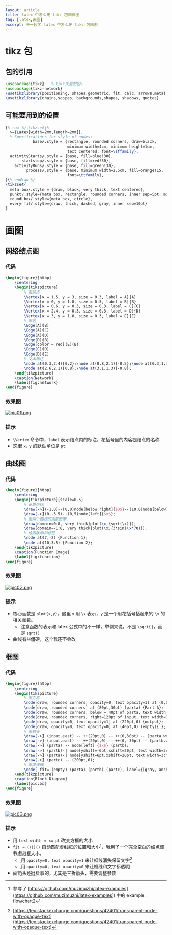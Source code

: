 ```yaml
---
layout: article
title: latex 中怎么用 tikz 包画框图
tag: [latex,画图]
excerpt: 来一起学 latex 中怎么用 tikz 包画图
---
```


# tikz 包
## 包的引用
``` latex
\usepackage{tikz}   % tikz矢量图包%
\usepackage{tikz-network}
\usetikzlibrary{positioning, shapes.geometric, fit, calc, arrows.meta}
\usetikzlibrary{chains,scopes, backgrounds,shapes, shadows, quotes}
```
## 可能要用到的设置
``` latex
{% raw %}\tikzset{%
  >={Latex[width=2mm,length=2mm]},
  % Specifications for style of nodes:
            base/.style = {rectangle, rounded corners, draw=black,
                           minimum width=4cm, minimum height=1cm,
                           text centered, font=\sffamily},
  activityStarts/.style = {base, fill=blue!30},
       startstop/.style = {base, fill=red!30},
    activityRuns/.style = {base, fill=green!30},
         process/.style = {base, minimum width=2.5cm, fill=orange!15,
                           font=\ttfamily},
}{% endraw %}
\tikzset{
  meta box/.style = {draw, black, very thick, text centered},
  punkt/.style={meta box, rectangle, rounded corners, inner sep=5pt, minimum height=2em, minimum width=6em, align=center, text width=6em},
  round box/.style={meta box, circle},
  every fit/.style={draw, thick, dashed, gray, inner sep=10pt}
}
```

# 画图
## 网络结点图
### 代码
``` latex
\begin{figure}[htbp]
    \centering
    \begin{tikzpicture}
        % 画结点
        \Vertex[x = 1.5, y = 3, size = 0.3, label = A]{A}
        \Vertex[x = 0, y = 1.8, size = 0.3, label = B]{B}
        \Vertex[x = 0.6, y = 0.3, size = 0.3, label = C]{C}
        \Vertex[x = 2.4, y = 0.3, size = 0.3, label = D]{D}
        \Vertex[x = 3, y = 1.8, size = 0.3, label = E]{E}
        % 画边
        \Edge(A)(B)
        \Edge(A)(C)
        \Edge(A)(D)
        \Edge(D)(B)
        \Edge[color = red](E)(B)
        \Edge(C)(D)
        \Edge(D)(E)
        % 文本标注
        \node at(0.3,2.4){0.2};\node at(0.8,2.1){-0.5};\node at(0.3,1.3){0.3};
        \node at(2.6,2.1){0.8};\node at(3.1,1.3){-0.8};
    \end{tikzpicture}
    \caption{Network}
    \label{fig:network}
\end{figure}
```
### 效果图
[![pic01.png](https://i.postimg.cc/SsxWhyVS/pic01.png)](https://postimg.cc/CZ9ZCpWX)
### 提示
- `\Vertex` 命令中，`label` 表示结点内的标注，花括号里的内容是结点的名称
- 这里 `x，y` 的默认单位是 `pt`

## 曲线图
### 代码
``` latex
\begin{figure}[htbp]
    \centering
    \begin{tikzpicture}[scale=0.5]
        % 设置坐标
        \draw[->](-1,0)--(0,0)node[below right]{$0$}--(10,0)node[below]{$x$};
        \draw[->](0,-3.5)--(0,5)node[left]{$y$};
        % 画两个曲线的函数图像
        \draw[domain=0:8, very thick]plot(\x,{sqrt(\x)});
        \draw[domain=-1:8, very thick]plot(\x,{3*sin(\x*70)});
        % 给函数添加标签
        \node at(7,-2) {Function 1};
        \node at(10,3.5) {Function 2};
    \end{tikzpicture}
    \caption{Function Image}
    \label{fig:function}
\end{figure}
```
### 效果图
[![pic02.png](https://i.postimg.cc/9fcrsCYL/pic02.png)](https://postimg.cc/yDr1Zq5R)
### 提示
- 核心函数是 `plot{x,y}`，这里 `x` 用 `\x` 表示，`y` 是一个用花括号括起来的 `\x` 的相关函数。
    - 注意函数的表示和 latex 公式中的不一样，举例来说，不是 `\sqrt{}`，而是 `sqrt()`
- 曲线有些僵硬，这个我还不会改

## 框图
### 代码
``` latex
\begin{figure}[htbp]
    \centering
    \begin{tikzpicture}
        % 画方框
        \node[draw, rounded corners, opacity=0, text opacity=1] at (0,0) (input) {input};
        \node[draw, rounded corners] at (80pt,30pt) (parta) {Part A};
        \node[draw, rounded corners, below = 40pt of parta, text width = 20pt] (partb) {Part B};
        \node[draw, rounded corners, right=120pt of input, text width=35pt] (partc) {Part C};
        \node[draw, opacity=0, text opacity=1] at (220pt,0) {output};
        \node[draw, opacity=0, text opacity=0] at (40pt,0) (empty){ };
        % 画箭头
        \draw[->] (input.east) -- ++(20pt,0) -- ++(0,30pt) -- (parta.west);
        \draw[->] (input.east) -- ++(20pt,0) -- ++(0,-30pt) -- (partb.west);
        \draw[->] (parta) -- node[left] {$x$} (partb);
        \draw[->] (partb)-| node[yshift=-6pt,xshift=20pt, text width=3cm] {$y$} (partc);
        \draw[->] (parta)-| node[yshift=6pt,xshift=20pt, text width=3cm] {$z$} (partc);
        \draw[->] (partc) -- (200pt,0);
        % 画虚线框
        \node[ fit= (empty) (parta) (partb) (partc), label={[gray, anchor=south]north: System}] {};
    \end{tikzpicture}
    \caption{Block Diagram}
    \label{pic:bd}
\end{figure}
```
### 效果图
[![pic03.png](https://i.postimg.cc/Kj3ztzm8/pic03.png)](https://postimg.cc/q604TptP)
### 提示
- 用 `text width = xx pt` 改变方框的大小
- `fit = ()()()` 自动匹配虚线框的位置和大小[^2]，我用了一个完全空白的结点调节虚线框大小。
    - 用 `opacity=0, text opacity=1` 来让框线消失保留文字[^1]
    - 用 `opacity=0, text opacity=0` 来让框线和文字都透明
- 画箭头还挺费事的，尤其是三折箭头，需要调整参数


[^1]: [https://tex.stackexchange.com/questions/42401/transparent-node-with-opaque-text](https://tex.stackexchange.com/questions/42401/transparent-node-with-opaque-text)
[^2]: 参考了 [https://github.com/muzimuzhi/latex-examples](https://github.com/muzimuzhi/latex-examples]) 中的 example: flowchart2

